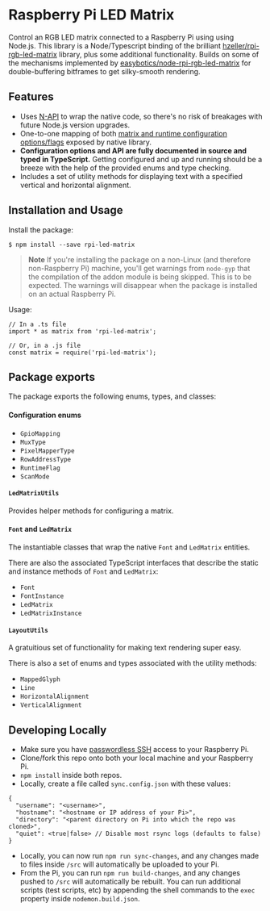 # Raspberry Pi LED Matrix

Control an RGB LED matrix connected to a Raspberry Pi using using Node.js. This library is a Node/Typescript binding of the brilliant [hzeller/rpi-rgb-led-matrix](https://github.com/hzeller/rpi-rgb-led-matrix) library, plus some additional functionality. Builds on some of the mechanisms implemented by [easybotics/node-rpi-rgb-led-matrix](https://github.com/easybotics/node-rpi-rgb-led-matrix) for double-buffering bitframes to get silky-smooth rendering.

## Features

- Uses [N-API](https://nodejs.org/api/n-api.html) to wrap the native code, so there's no risk of breakages with future Node.js version upgrades.
- One-to-one mapping of both [matrix and runtime configuration options/flags](https://nodejs.org/api/n-api.html) exposed by native library.
- **Configuration options and API are fully documented in source and typed in TypeScript.** Getting configured and up and running should be a breeze with the help of the provided enums and type checking.
- Includes a set of utility methods for displaying text with a specified vertical and horizontal alignment.

## Installation and Usage

Install the package:

```
$ npm install --save rpi-led-matrix
```

> **Note** If you're installing the package on a non-Linux (and therefore non-Raspberry Pi) machine, you'll get warnings from `node-gyp` that the compilation of the addon module is being skipped. This is to be expected. The warnings will disappear when the package is installed on an actual Raspberry Pi.

Usage:

```
// In a .ts file
import * as matrix from 'rpi-led-matrix';

// Or, in a .js file
const matrix = require('rpi-led-matrix');
```

## Package exports

The package exports the following enums, types, and classes:

#### Configuration enums

- `GpioMapping`
- `MuxType`
- `PixelMapperType`
- `RowAddressType`
- `RuntimeFlag`
- `ScanMode`

#### `LedMatrixUtils`

Provides helper methods for configuring a matrix.

#### `Font` and `LedMatrix`

The instantiable classes that wrap the native `Font` and `LedMatrix` entities.

There are also the associated TypeScript interfaces that describe the static and instance methods of `Font` and `LedMatrix`:

- `Font`
- `FontInstance`
- `LedMatrix`
- `LedMatrixInstance`


#### `LayoutUtils`

A gratuitious set of functionality for making text rendering super easy.

There is also a set of enums and types associated with the utility methods:

- `MappedGlyph`
- `Line`
- `HorizontalAlignment`
- `VerticalAlignment`


## Developing Locally

- Make sure you have [passwordless SSH](https://www.raspberrypi.org/documentation/remote-access/ssh/passwordless.md) access to your Raspberry Pi.
- Clone/fork this repo onto both your local machine and your Raspberry Pi.
- `npm install` inside both repos.
- Locally, create a file called `sync.config.json` with these values:

```
{
  "username": "<username>",
  "hostname": "<hostname or IP address of your Pi>",
  "directory": "<parent directory on Pi into which the repo was cloned>",
  "quiet": <true|false> // Disable most rsync logs (defaults to false)
}
```

- Locally, you can now run `npm run sync-changes`, and any changes made to files inside `/src` will automatically be uploaded to your Pi.
- From the Pi, you can run `npm run build-changes`, and any changes pushed to `/src` will automatically be rebuilt. You can run additional scripts (test scripts, etc) by appending the shell commands to the `exec` property inside `nodemon.build.json`.

